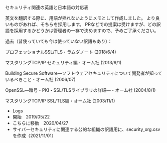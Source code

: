 セキュリティ関連の英語と日本語の対応表

英文を翻訳する際に、用語が揺れないようにメモとして作成しました。 より良いものがあれば、そちらを採用します。 
PRなどでの提案は受けますが、どの訳語を採用するかどうかは管理者の一存で決めますので、予めご了承ください。

過去（昔使っていても今は使っていない訳語もあり）：

プロフェッショナルSSL/TLS・ラムダノート (2018/6/4)

マスタリングTCP/IP セキュリティ編・オーム社 (2013/9/1)

Building Secure Software―ソフトウェアセキュリティについて開発者が知っているべきこと・オーム社 (2006/07)

OpenSSL―暗号・PKI・SSL/TLSライブラリの詳細―・オーム社 (2004/8/1)

マスタリングTCP/IP SSL/TLS編・オーム社 (2003/11/1)

- Logs
 - 開始　2019/05/22
 - こちらに移動　2020/04/27
 - サイバーセキュリティに関連する公的な組織の訳語用に、security_org.csvを作成（2021/11/01）

